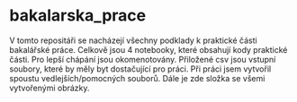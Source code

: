 # bakalarska_prace
V tomto repositáři se nacházejí všechny podklady k praktické části bakalářské práce. 
Celkově jsou 4 notebooky, které obsahují kody praktické části. Pro lepší chápání jsou okomenotovány. 
Přiložené csv jsou vstupní soubory, které by měly byt dostačující pro práci. Při práci jsem vytvořil spoustu vedlejších/pomocných souborů.
Dále je zde složka se všemi vytvořenými obrázky.
